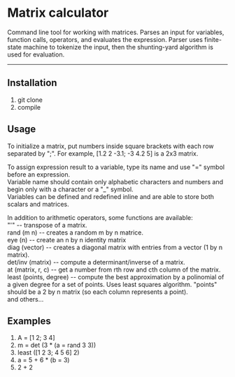 # Matrix calculator

Command line tool for working with matrices. Parses an input for variables, function calls, operators, and evaluates the expression. 
Parser uses finite-state machine to tokenize the input, then the shunting-yard algorithm is used for evaluation.

***
## Installation

1) git clone
2) compile

## Usage

To initialize a matrix, put numbers inside square brackets with each row separated by ";". For example, [1.2 2 -3.1; -3 4.2 5] is a 2x3 matrix.

To assign expression result to a variable, type its name and use "=" symbol before an expression.  
Variable name should contain only alphabetic characters and numbers and begin only with a character or a "_" symbol.   
Variables can be defined and redefined inline and are able to store both scalars and matrices.  

In addition to arithmetic operators, some functions are available:  
"'" -- transpose of a matrix.  
rand (m n) -- creates a random m by n matrice.  
eye (n) -- create an n by n identity matrix  
diag (vector) -- creates a diagonal matrix with entries from a vector (1 by n matrix).  
det/inv (matrix) -- compute a determinant/inverse of a matrix.   
at (matrix, r, c) -- get a number from rth row and cth column of the matrix.  
least (points, degree) -- compute the best approximation by a polinomial of a given degree for a set of points. Uses least squares algorithm. "points" should be a 2 by n matrix (so each column represents a point).  
and others...  

## Examples

1) A = [1 2; 3 4]
2) m = det (3 * (a = rand 3 3))
3) least ([1 2 3; 4 5 6] 2)
4) a = 5 + 6 * (b = 3)
5) 2 + 2
